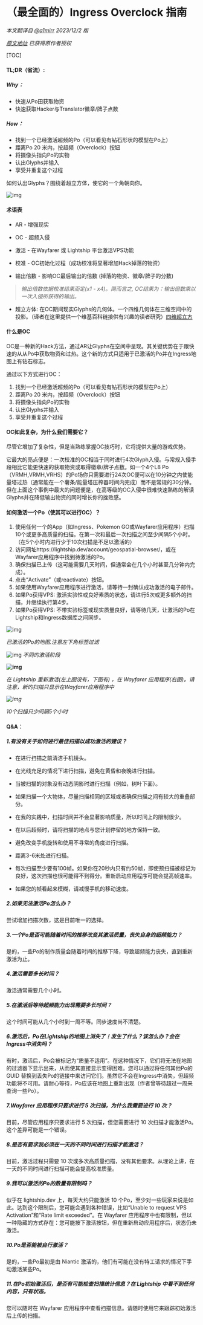 # （最全面的）Ingress Overclock 指南
*本文翻译自 [@a1mirr](http://t.me/a1mirr) 2023/12/2 版*

*[原文地址](https://docs.google.com/document/d/1Zq5nQBR2wK84bgiHj3frVVtFgdP_gbo61cME7Mdq_LM) 已获得原作者授权*

[TOC]



#### TL;DR（省流）:

##### Why：

- 快速从Po田获取物资
- 快速获取Hacker与Translator徽章/牌子点数

##### How：

- 找到一个已经激活超频的Po（可以看见有钻石形状的模型在Po上）
- 距离Po 20 米内，按超频（Overclock）按钮
- 将摄像头指向Po的实物
- 认出Glyphs并输入
- 享受并重复这个过程

如何认出Glyphs？围绕着超立方体，使它的一个角朝向你。

![img](https://lh7-us.googleusercontent.com/_AtfyFUtngACLXV0ltjfHDdo1BW_sjF2Mb4BYsuNqAcmqzo0cKeAOdocoWNCGWsph4ZDZG0Er1dXjl46Ra3LspEtusuZhsypWAOQHNV0XA7iW16B0oyWIAx6jBcSC3uCWE5tPSCJBm6K1uHWLU2iZvU)



#### 术语表

- AR - 增强现实

- OC - 超频入侵

- 激活 - 在Wayfarer 或 Lightship 平台激活VPS功能

- 校准 - OC初始化过程（成功校准将显著增加Hack掉落的物资）

- 输出倍数 - 影响OC最后输出的倍数 (掉落的物资、徽章/牌子的分数)

> *输出倍数依据校准结果而定(x1 - x4)。简而言之, OC结果为：输出倍数乘以一次入侵所获得的输出。*

- 超立方体: 在OC期间现实Glyphs的几何体。一个四维几何体在三维空间中的投影。（译者在这里提供一个维基百科链接供有兴趣的读者研究）[四维超立方](https://zh.wikipedia.org/wiki/%E5%9B%9B%E7%B6%AD%E8%B6%85%E6%AD%A3%E6%96%B9%E9%AB%94)

#### 什么是OC

OC是一种新的Hack方法，通过AR让Glyphs在空间中呈现。其关键优势在于跟快速的从从Po中获取物资和过热。这个新的方式只适用于已激活的Po并在Ingress地图上有钻石标志。

通过以下方式进行OC：

1. 找到一个已经激活超频的Po（可以看见有钻石形状的模型在Po上）
2. 距离Po 20 米内，按超频（Overclock）按钮
3. 将摄像头指向Po的实物
4. 认出Glyphs并输入
5. 享受并重复这个过程

#### OC如此复杂，为什么我们需要它？

尽管它增加了复杂性，但是当熟练掌握OC技巧时，它将提供大量的游戏优势。

它最大的亮点便是：一次校准的OC相当于同时进行4次Glyph入侵。与常规入侵手段相比它能更快速的获取物资或取得徽章/牌子点数。如一个4个L8 Po（VRMH,VRMH,VRHS）的Po场你只需要进行24次OC便可以在10分钟之内使能量塔过热（通常能在一个薯条/能量塔压榨器时间内完成）而不是常规的30分钟。
但在上面这个事例中最大的问题便是，在高等级的OC入侵中很难快速熟练的解读Glyphs并在降低输出物资的同时增长你的挫败感。

#### 如何激活一个Po（使其可以进行OC）？

1. 使用任何一个的App（如Ingress、Pokemon GO或Wayfarer应用程序）扫描10个或更多高质量的扫描。在第一次和最后一次扫描之间至少间隔5个小时。（在5个小时内进行少于10次扫描是不足以激活的）
2. 访问网址https://lightship.dev/account/geospatial-browser/，或在Wayfarer应用程序中找到待激活的Po。
3. 确保扫描已上传（这可能需要几天时间，但通常会在几个小时甚至几分钟内完成）。
4. 点击“Activate”（或reactivate）按钮。
5. 如果使用Wayfarer应用程序进行激活，请等待一封确认成功激活的电子邮件。
6. 如果Po获得VPS: 激活实验性或良好素质的状态，请进行5次或更多额外的扫描，并继续执行第4步。
7. 如果Po获得VPS: 不带实验标签或现实质量良好，请等待几天，让激活的Po在Lightship和Ingress数据库之间同步。

![img](https://lh7-us.googleusercontent.com/OiVhgBi3gTeodxq_bRCnSs5GSGR8TJh-HNueE7k-feHvPwdXAIoiZNyym5E1JuRVLSGhLWHcm8BFQIVdxnsZvKU98phaaSyR-KY-GVG0AMBXHs8RXLm-RyHYnuS0hqE6x1YceyjkeMAMM9sQ_5NiB0s)

*已激活的Po的地图.注意左下角标签过滤*

![img](https://lh7-us.googleusercontent.com/s2X-gUC5JBYr-7amzQuZg6PvwaUcvpqy_sL5Gi2JKIp5MR8Ng_5nKAxzoJz3uYxD7DWRxBlgrQSD_5AeHpcsBD8AyS9PSHFDvUyudq-Yl1NMRMaFykg4cpQpePoSXUTKK-dsOvLmggOx-5PxfXTQk7M)
*不同的激活阶段*

**![img](https://lh7-us.googleusercontent.com/SAo8LdtukEHLHM585xerH5cy7wQpscrO53HShHd_4q7osVlXQcQWXkCp4RyJtv8yb4wP3MKbWLy3kQb45J-4usfZ6Nii3Qvbl2ZK0ECGxpZErTbDaza1qOoWAR6uTyPqCb2W3rPIKFZLx6dEZBZ8HA0)**

*在 Lightship 重新激活(左上图没有，下图有) ，在 Wayfarer 应用程序(右图)。请注意，新的扫描只显示在Wayfarer应用程序中*

*![img](https://lh7-us.googleusercontent.com/gWCRkogV36St_Oet2V6ep5DIjuAeFDlBnpROdlweW_rD0P30m2fBWkvuIOMGJHsTDyqznQ2t2d8Wo6nnH8JoHd5QqHr4eJVs_IOJ8WPycEL0pcywxzvjJrfluGeDR_MT8CJEHYWxEh8wIJ2OLYArZMw)*

*10个扫描只少间隔5个小时*

#### Q&A：

##### 1.有没有关于如何进行最佳扫描以成功激活的建议？

- 在进行扫描之前清洁手机镜头。

- 在光线充足的情况下进行扫描，避免在黄昏和夜晚进行扫描。
- 当被扫描的对象没有动态阴影时进行扫描（例如，树叶下面）。
- 如果扫描一个大物体，尽量扫描相同的区域或者确保扫描之间有较大的重叠部分。
- 在我的实践中，扫描时间并不会显著影响质量，所以时间上的限制很少。
- 在以后超频时，请将扫描的地点与您计划停留的地方保持一致。
- 避免改变手机旋转和使用不寻常的角度进行扫描。
- 距离3-6米处进行扫描。
- 每次扫描至少要有100帧。如果你在20秒内只有约50帧，即使预扫描被标记为良好，这次扫描也很可能得不到得分。重新启动应用程序可能会提高帧速率。
- 如果您的帧看起来模糊，请减慢手机的移动速度。

##### 2.如果无法激活Po怎么办？

尝试增加扫描次数，这是目前唯一的选择。

##### 3.一个Po是否可能随着时间的推移改变其激活质量，丧失自身的超频能力？

是的，一些Po的制作质量会随着时间的推移下降，导致超频能力丧失，直到重新激活为止。

##### 4.激活需要多长时间？

激活通常需要几个小时。

##### 5.在激活后等待超频能力出现需要多长时间？

这个时间可能从几个小时到一周不等。同步速度尚不清楚。

##### 6.激活后，Po在Lightship的地图上消失了！发生了什么？该怎么办？会在Ingress中消失吗？

有时，激活后，Po会被标记为“质量不适用”。在这种情况下，它们将无法在地图的过滤器下显示出来，从而使其直接显示变得困难。您可以通过将任何其他Po的 GUID 替换到丢失Po的链接中来访问它们。虽然它不会在Ingress中消失，但超频功能将不可用。请耐心等待，Po应该在地图上重新出现（作者曾等待超过一周来查询一些Po）。

##### 7.Wayfarer 应用程序只要求进行 5 次扫描，为什么我需要进行 10 次？

目前，尽管应用程序只要求进行 5 次扫描，但您需要进行 10 次扫描才能激活Po。这个差异可能是一个错误。

##### 8.是否有要求我必须在一天的不同时间进行扫描才能激活？

目前，激活过程只需要 10 次或多次高质量扫描，没有其他要求。从理论上讲，在一天的不同时间进行扫描可能会提高校准质量。

##### 9.我可以激活的Po的数量有限制吗？

似乎在 lightship.dev 上，每天大约只能激活 10 个Po，至少对一些玩家来说是如此。达到这个限制后，您可能会遇到各种错误，比如“Unable to request VPS Activation”和“Rate limit exceeded”。在 Wayfarer 应用程序中也有限制，但以一种隐藏的方式存在：您可能按下激活按钮，但在重新启动应用程序后，状态仍未激活。

##### 10.Po是否能被自行激活？

是的，一些Po最初是由 Niantic 激活的，他们有可能在没有特工请求的情况下手动激活某些Po。

##### 11.在Po初始激活后，是否有可能检查扫描统计信息？在 Lightship 中看不到任何内容，只有状态。

您可以随时在 Wayfarer 应用程序中查看扫描信息。请随时使用它来跟踪初始激活后上传的扫描。
